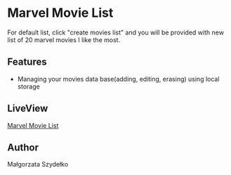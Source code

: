 # Marvel Movie List

For default list, click "create movies list" and you will be provided with new list of 20 marvel movies I like the most.

## Features

* Managing your movies data base(adding, editing, erasing) using local storage

## LiveView

[Marvel Movie List](http://m.szydelko.eu/)

## Author

Małgorzata Szydełko
